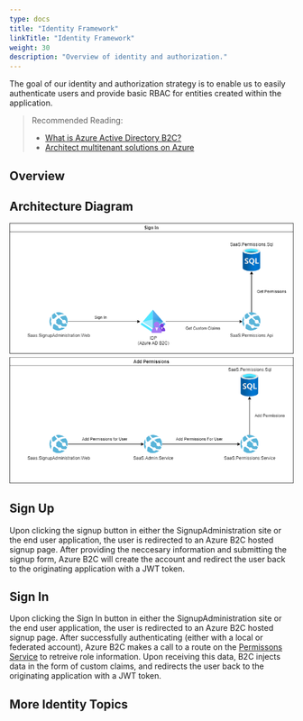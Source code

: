 ```yaml
---
type: docs
title: "Identity Framework"
linkTitle: "Identity Framework"
weight: 30
description: "Overview of identity and authorization."
---
```


The goal of our identity and authorization strategy is to enable us to easily authenticate users and provide basic RBAC for entities created within the application.

> Recommended Reading:
> * [What is Azure Active Directory B2C?](https://docs.microsoft.com/en-us/azure/active-directory-b2c/overview)
> * [Architect multitenant solutions on Azure](http://aka.ms/multitenancy)

## Overview

## Architecture Diagram
![Identity Diagram](./identity-diagram.drawio.png)
## Sign Up

Upon clicking the signup button in either the SignupAdministration site or the end user application, the user is redirected to an Azure B2C hosted signup page. After providing the neccesary information and submitting the signup form, Azure B2C will create the account and redirect the user back to the originating application with a JWT token. 

## Sign In

Upon clicking the Sign In button in either the SignupAdministration site or the end user application, the user is redirected to an Azure B2C hosted signup page. After successfully authenticating (either with a local or federated account), Azure B2C makes a call to a route on the [Permissons Service](permissions-service/) to retreive role information. Upon receiving this data, B2C injects data in the form of custom claims, and redirects the user back to the originating application with a JWT token.

## More Identity Topics
